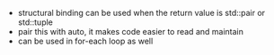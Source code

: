 - structural binding can be used when the return value is std::pair or std::tuple
- pair this with auto, it makes code easier to read and maintain
- can be used in for-each loop as well 
